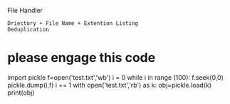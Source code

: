 File Handler

    Driectory + File Name + Extention Listing
    Deduplication
# please engage this code
import pickle
f=open('test.txt','wb')
i = 0
while i in range (100):
    f.seek(0,0)
    pickle.dump(i,f)
    i += 1
with open('test.txt','rb') as k:
    obj=pickle.load(k)
    print(obj)
